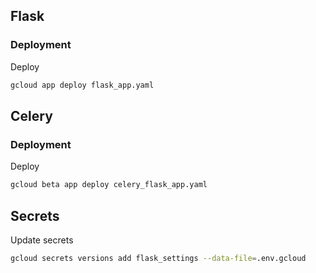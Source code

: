 ## Flask

### Deployment

Deploy

```bash
gcloud app deploy flask_app.yaml
```

## Celery

### Deployment

Deploy

```bash
gcloud beta app deploy celery_flask_app.yaml
```

## Secrets

Update secrets

```bash
gcloud secrets versions add flask_settings --data-file=.env.gcloud
```